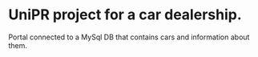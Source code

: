 # UniPR project for a car dealership.
Portal connected to a MySql DB that contains cars and information about them.
